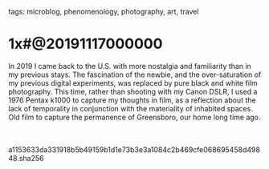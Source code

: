 tags: microblog, phenomenology, photography, art, travel

# 1x#@20191117000000

In 2019 I came back to the U.S. with more nostalgia and familiarity than in my previous stays. The fascination of the newbie, and the over-saturation of my previous digital experiments, was replaced by pure black and white film photography. This time, rather than shooting with my Canon DSLR, I used a 1976 Pentax k1000 to capture my thoughts in film, as a reflection about the lack of temporality in conjunction with the materiality of inhabited spaces. Old film to capture the permanence of Greensboro, our home long time ago.

<br><br><hash>a1153633da331918b5b49159b1d1e73b3e3a1084c2b469cfe068695458d49848.sha256</hash>